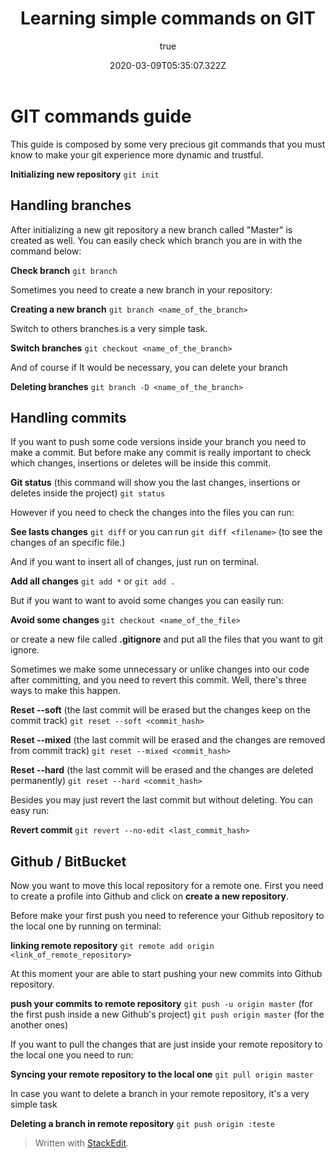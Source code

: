 ﻿---
title: 'Learning simple commands on GIT'
excerpt: "GIT allows you to create versions of your code and makes all programmer lives easier. It's a fantastic tool. And in this post I'm going to show you some basic commands that you must know"
coverImage: '/assets/blog/GIT-commands/git-github.jpg'
date: '2020-03-09T05:35:07.322Z'
author:
  name: Caio Yoshida
  picture: '/assets/blog/authors/profile.jpg'
ogImage:
  url: '/assets/blog/GIT-commands/git-github.jpg'
---

# GIT commands guide

This guide is composed by some very precious git commands that you must know to make your git experience more dynamic and trustful.

**Initializing new repository**
```git init``` 

## Handling branches

After initializing a new git repository a new branch called "Master" is created as well. You can easily check which branch you are in with the command below:

**Check branch**
```git branch```

Sometimes you need to create a new branch in your repository:

**Creating a new branch**
```git branch <name_of_the_branch>```

Switch to others branches is a very simple task.

**Switch branches**
```git checkout <name_of_the_branch>```

And of course if It would be necessary, you can delete your branch

**Deleting branches**
```git branch -D <name_of_the_branch>```

## Handling commits

If you want to push some code versions inside your branch you need to make a commit. But before make any commit is really important to check which changes, insertions or deletes will be inside this commit. 

**Git status** (this command will show you the last changes, insertions or deletes inside the project)
```git status```

However if you need to check the changes into the files you can run:

**See lasts changes**
```git diff``` or you can run ```git diff <filename>```  (to see the changes of an specific file.)

And if you want to insert all of changes, just run on terminal.

**Add all changes**
```git add *```  or  ```git add .```

But if you want to want to avoid some changes you can easily run:

**Avoid some changes**
```git checkout <name_of_the_file>```

or create a new file called **.gitignore** and put all the files that you want to git ignore.

Sometimes we make some unnecessary or unlike changes into our code after committing, and you need to revert this commit. Well, there's three ways to make this happen.

**Reset --soft** (the last commit will be erased but the changes keep on the commit track)
```git reset --soft <commit_hash>```

**Reset --mixed** (the last commit will be erased and the changes are removed from commit track)
```git reset --mixed <commit_hash>```

**Reset --hard** (the last commit will be erased and the changes are deleted permanently)
```git reset --hard <commit_hash>```

Besides you may just revert the last commit but without deleting. You can easy run:

**Revert commit**
```git revert --no-edit <last_commit_hash>```

## Github / BitBucket

Now you want to move this local repository for a remote one. First you need to create a profile into Github and click on **create a new repository**.

Before make your first push you need to reference your Github repository to the local one by running on terminal:

**linking remote repository**
```git remote add origin <link_of_remote_repository>``` 

At this moment your are able to start pushing your new commits into Github repository.

**push your commits to remote repository**
```git push -u origin master``` (for the first push inside a new Github's project)
```git push origin master``` (for the another ones)

If you want to pull the changes that are just inside your remote repository to the local one you need to run:

**Syncing your remote repository to the local one**
```git pull origin master```

In case you want to delete a branch in your remote repository, it's a very simple task

**Deleting a branch in remote repository**
```git push origin :teste```

> Written with [StackEdit](https://stackedit.io/).
